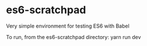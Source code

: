 # es6-scratchpad
Very simple environment for testing ES6 with Babel

To run, from the es6-scratchpad directory:
    yarn run dev
